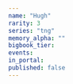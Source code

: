 ```yaml
---
name: "Hugh"
rarity: 3
series: "tng"
memory_alpha: ""
bigbook_tier:
events:
in_portal:
published: false
---
```


